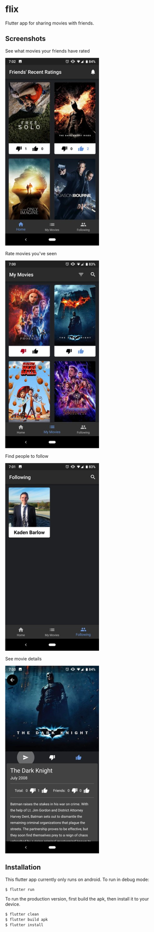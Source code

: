 # flix

Flutter app for sharing movies with friends.

## Screenshots

See what movies your friends have rated

![Friends' Movies](screenshots/friends-movies.jpeg)

Rate movies you've seen

![My Movies](screenshots/my-movies.jpeg)

Find people to follow

![Following](screenshots/following.jpeg)

See movie details

![Movie View](screenshots/movie-view.jpeg)

## Installation

This flutter app currently only runs on android. To run in debug mode:

`$ flutter run`

To run the production version, first build the apk, then install it to your device.

`$ flutter clean` <br/>
`$ flutter build apk` <br/>
`$ flutter install`

